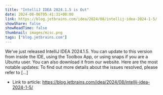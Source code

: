 ```yaml
---
title: "IntelliJ IDEA 2024.1.5 is Out"
date: 2024-08-06T05:41:31+00:00
link: https://blog.jetbrains.com/idea/2024/08/intellij-idea-2024-1-5/
showShare: false
showReadTime: false
thumbnail: images/misc.png
tags: ["blog.jetbrains.com"]
---
```

We’ve just released IntelliJ IDEA 2024.1.5. You can update to this version from inside the IDE, using the Toolbox App, or using snaps if you are a Ubuntu user. You can also download it from our website. Here are the most notable updates: To find out more details about the issues resolved, please refer to […]

- Link to article: https://blog.jetbrains.com/idea/2024/08/intellij-idea-2024-1-5/